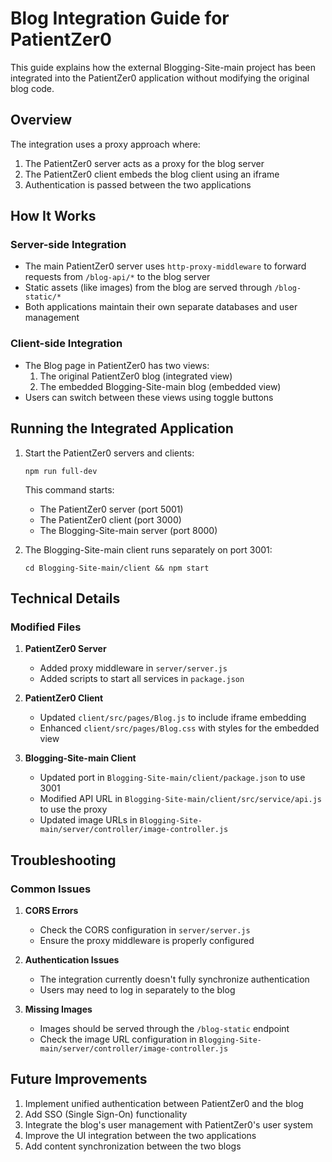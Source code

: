 # Blog Integration Guide for PatientZer0

This guide explains how the external Blogging-Site-main project has been integrated into the PatientZer0 application without modifying the original blog code.

## Overview

The integration uses a proxy approach where:

1. The PatientZer0 server acts as a proxy for the blog server
2. The PatientZer0 client embeds the blog client using an iframe
3. Authentication is passed between the two applications

## How It Works

### Server-side Integration

- The main PatientZer0 server uses `http-proxy-middleware` to forward requests from `/blog-api/*` to the blog server
- Static assets (like images) from the blog are served through `/blog-static/*`
- Both applications maintain their own separate databases and user management

### Client-side Integration

- The Blog page in PatientZer0 has two views:
  1. The original PatientZer0 blog (integrated view)
  2. The embedded Blogging-Site-main blog (embedded view)
- Users can switch between these views using toggle buttons

## Running the Integrated Application

1. Start the PatientZer0 servers and clients:

   ```
   npm run full-dev
   ```

   This command starts:

   - The PatientZer0 server (port 5001)
   - The PatientZer0 client (port 3000)
   - The Blogging-Site-main server (port 8000)

2. The Blogging-Site-main client runs separately on port 3001:
   ```
   cd Blogging-Site-main/client && npm start
   ```

## Technical Details

### Modified Files

1. **PatientZer0 Server**

   - Added proxy middleware in `server/server.js`
   - Added scripts to start all services in `package.json`

2. **PatientZer0 Client**

   - Updated `client/src/pages/Blog.js` to include iframe embedding
   - Enhanced `client/src/pages/Blog.css` with styles for the embedded view

3. **Blogging-Site-main Client**
   - Updated port in `Blogging-Site-main/client/package.json` to use 3001
   - Modified API URL in `Blogging-Site-main/client/src/service/api.js` to use the proxy
   - Updated image URLs in `Blogging-Site-main/server/controller/image-controller.js`

## Troubleshooting

### Common Issues

1. **CORS Errors**

   - Check the CORS configuration in `server/server.js`
   - Ensure the proxy middleware is properly configured

2. **Authentication Issues**

   - The integration currently doesn't fully synchronize authentication
   - Users may need to log in separately to the blog

3. **Missing Images**
   - Images should be served through the `/blog-static` endpoint
   - Check the image URL configuration in `Blogging-Site-main/server/controller/image-controller.js`

## Future Improvements

1. Implement unified authentication between PatientZer0 and the blog
2. Add SSO (Single Sign-On) functionality
3. Integrate the blog's user management with PatientZer0's user system
4. Improve the UI integration between the two applications
5. Add content synchronization between the two blogs
